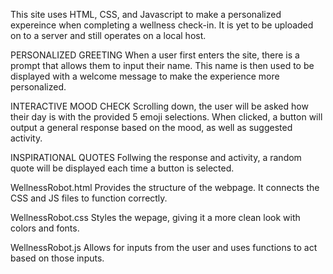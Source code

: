 This site uses HTML, CSS, and Javascript to make a personalized expereince when completing a wellness check-in. It is yet to be uploaded on to a server and still operates on a local host.

PERSONALIZED GREETING
When a user first enters the site, there is a prompt that allows them to input their name. 
This name is then used to be displayed with a welcome message to
make the experience more personalized.

INTERACTIVE MOOD CHECK
Scrolling down, the user will be asked how their day is with the provided 5 emoji selections.
When clicked, a button will output a general response based on the mood, as well as suggested activity.

INSPIRATIONAL QUOTES
Follwing the response and activity, a random quote will be displayed each time a button is selected.





WellnessRobot.html
Provides the structure of the webpage. It connects the CSS and JS files to function correctly.

WellnessRobot.css
Styles the wepage, giving it a more clean look with colors and fonts.

WellnessRobot.js
Allows for inputs from the user and uses functions to act based on those inputs.

